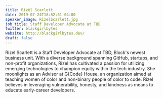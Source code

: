 ```yaml
---
title: Rizèl Scarlett
date: 2019-07-24T18:52:51-04:00
speaker_image: RizelScarlett.jpg
job_title: Staff Developer Advocate at TBD
twitter: blackgirlbytes
website: http://blackgirlbytes.dev/
draft: false
---
```


Rizel Scarlett is a Staff Developer Advocate at TBD, Block's newest business unit. With a diverse background spanning GitHub, startups, and non-profit organizations, Rizel has cultivated a passion for utilizing emerging technologies to champion equity within the tech industry. She moonlights as an Advisor at G{Code} House, an organization aimed at teaching women of color and non-binary people of color to code. Rizel believes in leveraging vulnerability, honesty, and kindness as means to educate early-career developers.
